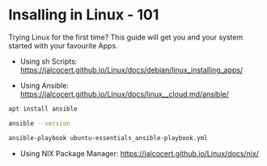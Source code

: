 # Insalling in Linux - 101

Trying Linux for the first time? This guide will get you and your system started with your favourite Apps.

* Using sh Scripts: <https://jalcocert.github.io/Linux/docs/debian/linux_installing_apps/>

* Using Ansible: <https://jalcocert.github.io/Linux/docs/linux__cloud.md/ansible/>

```sh
apt install ansible
```

```sh
ansible --version
```

```sh
ansible-playbook ubuntu-essentials_ansible-playbook.yml
```

* Using NIX Package Manager: <https://jalcocert.github.io/Linux/docs/nix/>